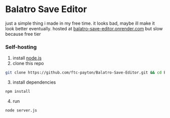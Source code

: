 # Balatro Save Editor
just a simple thing i made in my free time. it looks bad, maybe ill make it look better eventually.
hosted at [balatro-save-editor.onrender.com](https://balatro-save-editor.onrender.com/) but slow because free tier
### Self-hosting
1. install [node.js](https://nodejs.org/en/download)
2. clone this repo
```sh
git clone https://github.com/ftc-payton/Balatro-Save-Editor.git && cd Balatro-Save-Editor
```
3. install dependencies
```sh
npm install
```
4. run
```sh
node server.js
```

